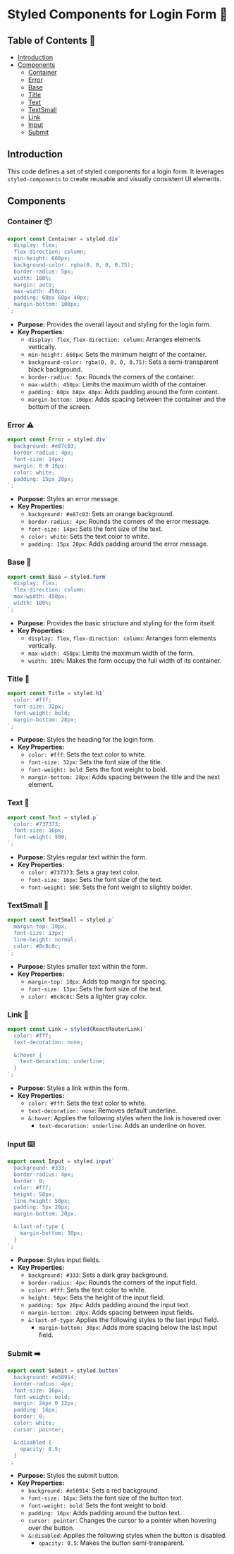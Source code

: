 # Styled Components for Login Form 🔐

## Table of Contents 📑

* [Introduction](#introduction)
* [Components](#components)
  * [Container](#container)
  * [Error](#error)
  * [Base](#base)
  * [Title](#title)
  * [Text](#text)
  * [TextSmall](#textsmall)
  * [Link](#link)
  * [Input](#input)
  * [Submit](#submit)

## Introduction 

This code defines a set of styled components for a login form.  It leverages `styled-components` to create reusable and visually consistent UI elements. 

## Components 

### Container 📦

```jsx
export const Container = styled.div`
  display: flex;
  flex-direction: column;
  min-height: 660px;
  background-color: rgba(0, 0, 0, 0.75);
  border-radius: 5px;
  width: 100%;
  margin: auto;
  max-width: 450px;
  padding: 60px 68px 40px;
  margin-bottom: 100px;
`;
```

*  **Purpose:**  Provides the overall layout and styling for the login form. 
*  **Key Properties:**
    * `display: flex`, `flex-direction: column`: Arranges elements vertically.
    * `min-height: 660px`: Sets the minimum height of the container.
    * `background-color: rgba(0, 0, 0, 0.75)`: Sets a semi-transparent black background. 
    * `border-radius: 5px`: Rounds the corners of the container.
    * `max-width: 450px`:  Limits the maximum width of the container.
    * `padding: 60px 68px 40px`: Adds padding around the form content.
    * `margin-bottom: 100px`:  Adds spacing between the container and the bottom of the screen.


### Error ⚠️

```jsx
export const Error = styled.div`
  background: #e87c03;
  border-radius: 4px;
  font-size: 14px;
  margin: 0 0 16px;
  color: white;
  padding: 15px 20px;
`;
```

*  **Purpose:**  Styles an error message.
*  **Key Properties:**
    * `background: #e87c03`:  Sets an orange background.
    * `border-radius: 4px`: Rounds the corners of the error message.
    * `font-size: 14px`: Sets the font size of the text.
    * `color: white`: Sets the text color to white.
    * `padding: 15px 20px`:  Adds padding around the error message.


### Base 📐

```jsx
export const Base = styled.form`
  display: flex;
  flex-direction: column;
  max-width: 450px;
  width: 100%;
`;
```

*  **Purpose:**  Provides the basic structure and styling for the form itself.
*  **Key Properties:**
    * `display: flex`, `flex-direction: column`:  Arranges form elements vertically.
    * `max-width: 450px`:  Limits the maximum width of the form.
    * `width: 100%`:  Makes the form occupy the full width of its container.


### Title 👑

```jsx
export const Title = styled.h1`
  color: #fff;
  font-size: 32px;
  font-weight: bold;
  margin-bottom: 28px;
`;
```

*  **Purpose:** Styles the heading for the login form.
*  **Key Properties:**
    * `color: #fff`: Sets the text color to white.
    * `font-size: 32px`: Sets the font size of the title.
    * `font-weight: bold`:  Sets the font weight to bold.
    * `margin-bottom: 28px`:  Adds spacing between the title and the next element.


### Text 📝

```jsx
export const Text = styled.p`
  color: #737373;
  font-size: 16px;
  font-weight: 500;
`;
```

*  **Purpose:**  Styles regular text within the form.
*  **Key Properties:**
    * `color: #737373`: Sets a gray text color.
    * `font-size: 16px`:  Sets the font size of the text.
    * `font-weight: 500`:  Sets the font weight to slightly bolder.


### TextSmall 🤏

```jsx
export const TextSmall = styled.p`
  margin-top: 10px;
  font-size: 13px;
  line-height: normal;
  color: #8c8c8c;
`;
```

*  **Purpose:** Styles smaller text within the form.
*  **Key Properties:**
    * `margin-top: 10px`:  Adds top margin for spacing.
    * `font-size: 13px`:  Sets the font size of the text.
    * `color: #8c8c8c`:  Sets a lighter gray color.


### Link 🔗

```jsx
export const Link = styled(ReactRouterLink)`
  color: #fff;
  text-decoration: none;

  &:hover {
    text-decoration: underline;
  }
`;
```

*  **Purpose:** Styles a link within the form.
*  **Key Properties:**
    * `color: #fff`: Sets the text color to white.
    * `text-decoration: none`: Removes default underline.
    * `&:hover`:  Applies the following styles when the link is hovered over.
      * `text-decoration: underline`:  Adds an underline on hover.

### Input ⌨️

```jsx
export const Input = styled.input`
  background: #333;
  border-radius: 4px;
  border: 0;
  color: #fff;
  height: 50px;
  line-height: 50px;
  padding: 5px 20px;
  margin-bottom: 20px;

  &:last-of-type {
    margin-bottom: 30px;
  }
`;
```

*  **Purpose:** Styles input fields.
*  **Key Properties:**
    * `background: #333`: Sets a dark gray background.
    * `border-radius: 4px`: Rounds the corners of the input field.
    * `color: #fff`: Sets the text color to white.
    * `height: 50px`: Sets the height of the input field.
    * `padding: 5px 20px`:  Adds padding around the input text.
    * `margin-bottom: 20px`: Adds spacing between input fields.
    * `&:last-of-type`: Applies the following styles to the last input field.
      * `margin-bottom: 30px`: Adds more spacing below the last input field.

### Submit ➡️

```jsx
export const Submit = styled.button`
  background: #e50914;
  border-radius: 4px;
  font-size: 16px;
  font-weight: bold;
  margin: 24px 0 12px;
  padding: 16px;
  border: 0;
  color: white;
  cursor: pointer;

  &:disabled {
    opacity: 0.5;
  }
`;
```

*  **Purpose:** Styles the submit button.
*  **Key Properties:**
    * `background: #e50914`:  Sets a red background.
    * `font-size: 16px`: Sets the font size of the button text.
    * `font-weight: bold`:  Sets the font weight to bold.
    * `padding: 16px`:  Adds padding around the button text.
    * `cursor: pointer`:  Changes the cursor to a pointer when hovering over the button.
    * `&:disabled`:  Applies the following styles when the button is disabled.
      * `opacity: 0.5`:  Makes the button semi-transparent. 
